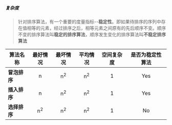 ##### 复杂度

> 针对排序算法，有一个重要的度量指标--**稳定性**。即如果待排序的序列中存在值相等的元素，经过排序之后，相等元素之间原有的先后顺序不变。顺序不变的排序算法叫**稳定的排序算法**，顺序发生变化的排序算法叫**不稳定排序算法**

| 算法名称               | 最好情况        | 最坏情况             | 平均情况             | 空间复杂度  | 是否为稳定性算法 | 
| --------------------- | :-------------: | :-----------------: | :-----------------: | :-------:  | :-------------: |
| **冒泡排序**           | n               | n<sup>2</sup>       | n<sup>2</sup>       | 1          | Yes            | 
| **插入排序**           | n               | n<sup>2</sup>       | n<sup>2</sup>       | 1          | Yes            | 
| **选择排序**           | n<sup>2</sup>    | n<sup>2</sup>      | n<sup>2</sup>       | 1          | No             |